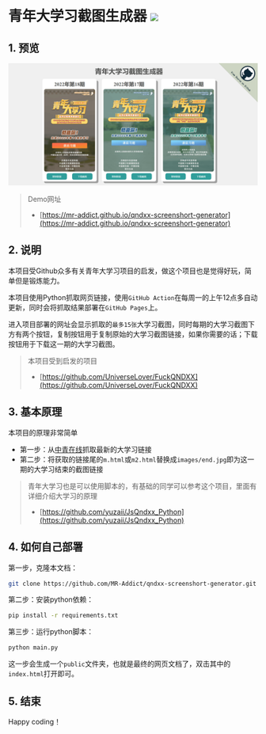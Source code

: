 <h1>青年大学习截图生成器 <img src="https://github.com/MR-Addict/qndxx-screenshort-generator/actions/workflows/pages.yml/badge.svg"/></h1>

## 1. 预览

![Preview](preview.png)

> Demo网址
> - [https://mr-addict.github.io/qndxx-screenshort-generator](https://mr-addict.github.io/qndxx-screenshort-generator)

## 2. 说明

本项目受Github众多有关青年大学习项目的启发，做这个项目也是觉得好玩，简单但是锻炼能力。

本项目使用Python抓取网页链接，使用`GitHub Action`在每周一的上午12点多自动更新，同时会将抓取结果部署在`GitHub Pages`上。

进入项目部署的网址会显示抓取的`最多15张`大学习截图，同时每期的大学习截图下方有两个按钮，复制按钮用于复制原始的大学习截图链接，如果你需要的话；下载按钮用于下载这一期的大学习截图。

> 本项目受到启发的项目
> - [https://github.com/UniverseLover/FuckQNDXX](https://github.com/UniverseLover/FuckQNDXX)

## 3. 基本原理

本项目的原理非常简单

- 第一步：从[中青在线](http://news.cyol.com/gb/channels/vrGlAKDl/index.html)抓取最新的大学习链接
- 第二步：将获取的链接尾的`m.html`或`m2.html`替换成`images/end.jpg`即为这一期的大学习结束的截图链接

> 青年大学习也是可以使用脚本的，有基础的同学可以参考这个项目，里面有详细介绍大学习的原理
> - [https://github.com/yuzaii/JsQndxx_Python](https://github.com/yuzaii/JsQndxx_Python)

## 4. 如何自己部署

第一步，克隆本文档：

```bash
git clone https://github.com/MR-Addict/qndxx-screenshort-generator.git
```

第二步：安装python依赖：

```bash
pip install -r requirements.txt
```

第三步：运行python脚本：

```bash
python main.py
```

这一步会生成一个`public`文件夹，也就是最终的网页文档了，双击其中的`index.html`打开即可。

## 5. 结束

Happy coding！